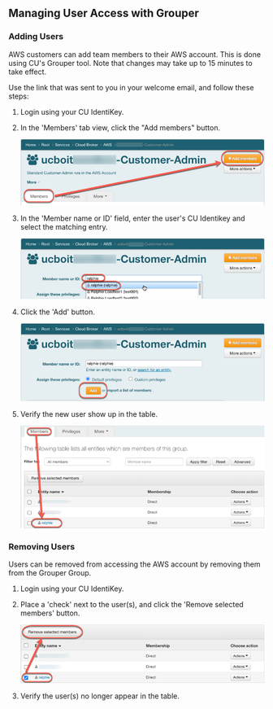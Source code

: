 ## Managing User Access with Grouper

### Adding Users

AWS customers can add team members to their AWS account.  This is done using CU's Grouper tool.  Note that changes may take up to 15 minutes to take effect.

Use the link that was sent to you in your welcome email, and follow these steps:

1. Login using your CU IdentiKey.
2. In the 'Members' tab view, click the "Add members" button.

   ![](images/managing-grouper-groups/add-members-button.png)

3. In the 'Member name or ID' field, enter the user's CU Identikey and select the matching entry.

   ![](images/managing-grouper-groups/enter-identikey.png)

4. Click the 'Add' button.

   ![](images/managing-grouper-groups/add-user.png)

5. Verify the new user show up in the table.

   ![](images/managing-grouper-groups/verify-user.png)

### Removing Users

Users can be removed from accessing the AWS account by removing them from the Grouper Group.

1. Login using your CU IdentiKey.
2. Place a 'check' next to the user(s), and click the 'Remove selected members' button.

    ![](images/managing-grouper-groups/remove-user.png)

3. Verify the user(s) no longer appear in the table.
